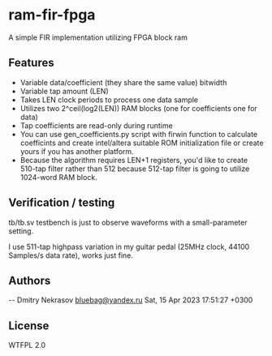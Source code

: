 # ram-fir-fpga

A simple FIR implementation utilizing FPGA block ram

## Features

  * Variable data/coefficient (they share the same value) bitwidth
  * Variable tap amount (LEN)
  * Takes LEN clock periods to process one data sample
  * Utilizes two 2^ceil(log2(LEN)) RAM blocks (one for coefficients one for data)
  * Tap coefficients are read-only during runtime
  * You can use gen_coefficients.py script with firwin function to calculate
    coefficints and create intel/altera suitable ROM initialization file
    or create yours if you has another platform.
  * Because the algorithm requires LEN+1 registers, you'd like to create 510-tap
    filter rather than 512 because 512-tap filter is going to utilize 1024-word
    RAM block.

## Verification / testing

tb/tb.sv testbench is just to observe waveforms with a small-parameter setting.

I use 511-tap highpass variation in my guitar pedal (25MHz clock, 44100
Samples/s data rate), works just fine.

## Authors

 -- Dmitry Nekrasov <bluebag@yandex.ru>  Sat, 15 Apr 2023 17:51:27 +0300

## License

WTFPL 2.0
